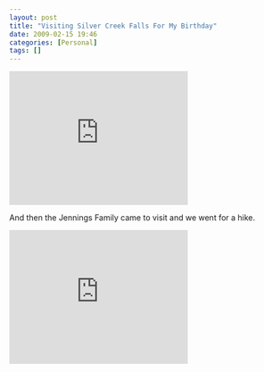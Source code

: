 ```yaml
---
layout: post
title: "Visiting Silver Creek Falls For My Birthday"
date: 2009-02-15 19:46
categories: [Personal]
tags: []
---
```

<iframe height="240" src="https://skydrive.live.com/embed?cid=F443C8FEC5D6FFCE&amp;resid=F443C8FEC5D6FFCE%21193&amp;authkey=AKFdMAyUUM2mlEE" frameborder="0" width="320" scrolling="no"></iframe> 

And then the Jennings Family came to visit and we went for a hike.
<iframe height="240" src="https://skydrive.live.com/embed?cid=F443C8FEC5D6FFCE&amp;resid=F443C8FEC5D6FFCE%21192&amp;authkey=AMvjC09AXb5xeBc" frameborder="0" width="320" scrolling="no"></iframe>
